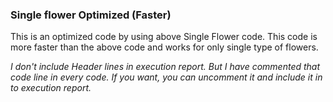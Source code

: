 ### Single flower Optimized (Faster) 

This is an optimized code by using above Single Flower code. This code is more faster than the above code and works for only single type of flowers.


_I don't include Header lines in execution report. But I have commented that code line in every code. If you want, you can uncomment it and include it in to execution report._
